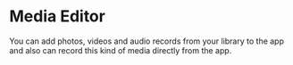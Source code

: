 # Media Editor

You can add photos, videos and audio records from your library to the app and also can record this kind of media directly from the app.
